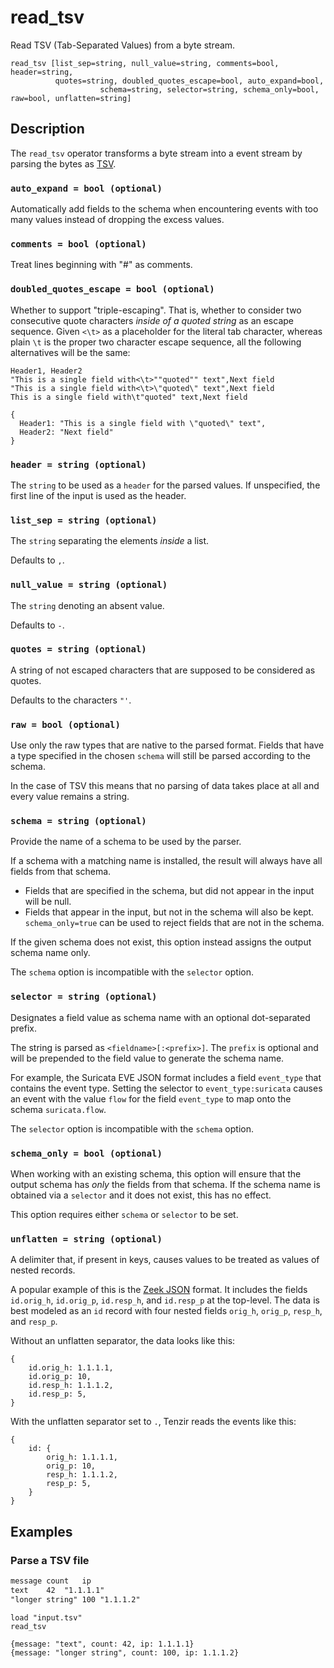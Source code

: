 # read_tsv

Read TSV (Tab-Separated Values) from a byte stream.

```tql
read_tsv [list_sep=string, null_value=string, comments=bool, header=string,
          quotes=string, doubled_quotes_escape=bool, auto_expand=bool,
					schema=string, selector=string, schema_only=bool, raw=bool, unflatten=string]
```

## Description

The `read_tsv` operator transforms a byte stream into a event stream by parsing
the bytes as [TSV](https://en.wikipedia.org/wiki/Tab-separated_values).

### `auto_expand = bool (optional)`

Automatically add fields to the schema when encountering events with too many
values instead of dropping the excess values.

### `comments = bool (optional)`

Treat lines beginning with "#" as comments.

### `doubled_quotes_escape = bool (optional)`

Whether to support "triple-escaping". That is, whether to consider two consecutive
quote characters *inside of a quoted string* as an escape sequence.
Given `<\t>` as a placeholder for the literal tab character, whereas plain `\t`
is the proper two character escape sequence, all the following alternatives will
be the same:

```
Header1, Header2
"This is a single field with<\t>""quoted"" text",Next field
"This is a single field with<\t>\"quoted\" text",Next field
This is a single field with\t"quoted" text,Next field
```
```tql
{
  Header1: "This is a single field with \"quoted\" text",
  Header2: "Next field"
}
```

### `header = string (optional)`

The `string` to be used as a `header` for the parsed values.
If unspecified, the first line of the input is used as the header.

### `list_sep = string (optional)`

The `string` separating the elements _inside_ a list.

Defaults to `,`.

### `null_value = string (optional)`

The `string` denoting an absent value.

Defaults to `-`.

### `quotes = string (optional)`

A string of not escaped characters that are supposed to be considered as quotes.

Defaults to the characters `"'`.

### `raw = bool (optional)`

Use only the raw types that are native to the parsed format. Fields that have a type
specified in the chosen `schema` will still be parsed according to the schema.

In the case of TSV this means that no parsing of data takes place at all
and every value remains a string.

### `schema = string (optional)`

Provide the name of a schema to be used by the parser.

If a schema with a matching name is installed, the result will always have
all fields from that schema.
* Fields that are specified in the schema, but did not appear in the input will be null.
* Fields that appear in the input, but not in the schema will also be kept. `schema_only=true`
can be used to reject fields that are not in the schema.

If the given schema does not exist, this option instead assigns the output schema name only.

The `schema` option is incompatible with the `selector` option.

### `selector = string (optional)`

Designates a field value as schema name with an optional dot-separated prefix.

The string is parsed as `<fieldname>[:<prefix>]`. The `prefix` is optional and
will be prepended to the field value to generate the schema name.

For example, the Suricata EVE JSON format includes a field
`event_type` that contains the event type. Setting the selector to
`event_type:suricata` causes an event with the value `flow` for the field
`event_type` to map onto the schema `suricata.flow`.

The `selector` option is incompatible with the `schema` option.

### `schema_only = bool (optional)`

When working with an existing schema, this option will ensure that the output
schema has *only* the fields from that schema. If the schema name is obtained via a `selector`
and it does not exist, this has no effect.

This option requires either `schema` or `selector` to be set.

### `unflatten = string (optional)`

A delimiter that, if present in keys, causes values to be treated as values of
nested records.

A popular example of this is the [Zeek JSON](read_zeek_json.md) format. It includes
the fields `id.orig_h`, `id.orig_p`, `id.resp_h`, and `id.resp_p` at the
top-level. The data is best modeled as an `id` record with four nested fields
`orig_h`, `orig_p`, `resp_h`, and `resp_p`.

Without an unflatten separator, the data looks like this:

```tql title="Without unflattening"
{
	id.orig_h: 1.1.1.1,
	id.orig_p: 10,
	id.resp_h: 1.1.1.2,
	id.resp_p: 5,
}
```

With the unflatten separator set to `.`, Tenzir reads the events like this:

```tql title="With 'unflatten'"
{
	id: {
		orig_h: 1.1.1.1,
		orig_p: 10,
		resp_h: 1.1.1.2,
		resp_p: 5,
	}
}
```

## Examples

### Parse a TSV file

```txt title="input.tsv"
message	count	ip
text	42	"1.1.1.1"
"longer string"	100	"1.1.1.2"
```

```tql
load "input.tsv"
read_tsv
```

```tql
{message: "text", count: 42, ip: 1.1.1.1}
{message: "longer string", count: 100, ip: 1.1.1.2}
```
